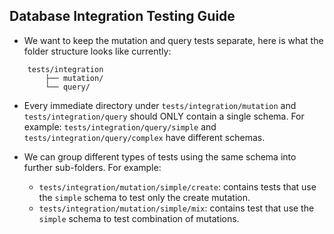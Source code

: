 ## Database Integration Testing Guide

- We want to keep the mutation and query tests separate, here is what the folder
structure looks like currently:
```
    tests/integration
        ├── mutation/
        └── query/
```

- Every immediate directory under `tests/integration/mutation` and `tests/integration/query` should ONLY contain
    a single schema. For example:
`tests/integration/query/simple` and `tests/integration/query/complex` have different schemas.

- We can group different types of tests using the same schema into further sub-folders.
    For example:
    - `tests/integration/mutation/simple/create`: contains tests that 
        use the `simple` schema to test only the create mutation.
    - `tests/integration/mutation/simple/mix`: contains test that use
        the `simple` schema to test combination of mutations.
